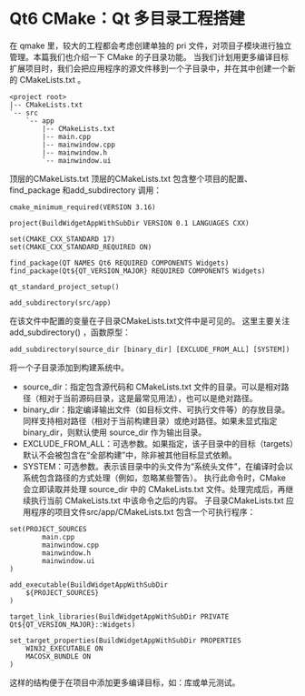 # Qt6 CMake：Qt 多目录工程搭建
在 qmake 里，较大的工程都会考虑创建单独的 pri 文件，对项目子模块进行独立管理。本篇我们也介绍一下 CMake 的子目录功能。
当我们计划用更多编译目标扩展项目时，我们会把应用程序的源文件移到一个子目录中，并在其中创建一个新的 CMakeLists.txt 。
```
<project root>
|-- CMakeLists.txt
`-- src
    `-- app
        |-- CMakeLists.txt
        |-- main.cpp
        |-- mainwindow.cpp
        |-- mainwindow.h
        `-- mainwindow.ui
```
顶层的CMakeLists.txt
顶层的CMakeLists.txt 包含整个项目的配置、find_package 和add_subdirectory 调用：
```
cmake_minimum_required(VERSION 3.16)

project(BuildWidgetAppWithSubDir VERSION 0.1 LANGUAGES CXX)

set(CMAKE_CXX_STANDARD 17)
set(CMAKE_CXX_STANDARD_REQUIRED ON)

find_package(QT NAMES Qt6 REQUIRED COMPONENTS Widgets)
find_package(Qt${QT_VERSION_MAJOR} REQUIRED COMPONENTS Widgets)

qt_standard_project_setup()

add_subdirectory(src/app)
```
在该文件中配置的变量在子目录CMakeLists.txt文件中是可见的。
这里主要关注 add_subdirectory() ，函数原型：
```
add_subdirectory(source_dir [binary_dir] [EXCLUDE_FROM_ALL] [SYSTEM])
```
将一个子目录添加到构建系统中。
- source_dir：指定包含源代码和 CMakeLists.txt 文件的目录。可以是相对路径（相对于当前源码目录，这是最常见用法），也可以是绝对路径。
- binary_dir：指定编译输出文件（如目标文件、可执行文件等）的存放目录。同样支持相对路径（相对于当前构建目录）或绝对路径。如果未显式指定 binary_dir，则默认使用 source_dir 作为输出目录。
- EXCLUDE_FROM_ALL：可选参数。如果指定，该子目录中的目标（targets）默认不会被包含在“全部构建”中，除非被其他目标显式依赖。
- SYSTEM：可选参数。表示该目录中的头文件为“系统头文件”，在编译时会以系统包含路径的方式处理（例如，忽略某些警告）。
执行此命令时，CMake 会立即读取并处理 source_dir 中的 CMakeLists.txt 文件。处理完成后，再继续执行当前 CMakeLists.txt 中该命令之后的内容。
子目录CMakeLists.txt
应用程序的项目文件src/app/CMakeLists.txt 包含一个可执行程序：
```
set(PROJECT_SOURCES
        main.cpp
        mainwindow.cpp
        mainwindow.h
        mainwindow.ui
)

add_executable(BuildWidgetAppWithSubDir
    ${PROJECT_SOURCES}
)

target_link_libraries(BuildWidgetAppWithSubDir PRIVATE Qt${QT_VERSION_MAJOR}::Widgets)

set_target_properties(BuildWidgetAppWithSubDir PROPERTIES
    WIN32_EXECUTABLE ON
    MACOSX_BUNDLE ON
)
```
这样的结构便于在项目中添加更多编译目标，如：库或单元测试。